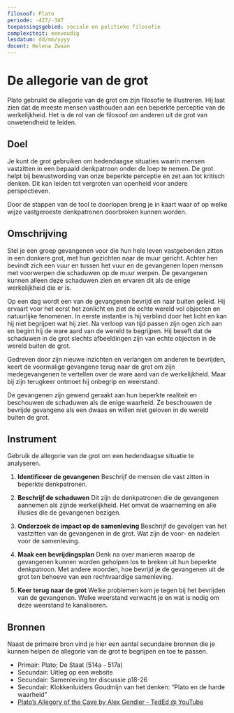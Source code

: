 ```yaml
---
filosoof: Plato
periode: -427/-347
toepassingsgebied: sociale en politieke filosofie
complexiteit: eenvoudig
lesdatum: dd/mm/yyyy
docent: Helena Zwaan
---
```


# De allegorie van de grot

Plato gebruikt de allegorie van de grot om zijn filosofie te illustreren. Hij laat zien dat de meeste mensen vasthouden aan een beperkte perceptie van de werkelijkheid. Het is de rol van de filosoof om anderen uit de grot van onwetendheid te leiden.

## Doel

Je kunt de grot gebruiken om hedendaagse situaties   waarin mensen vastzitten in een bepaald denkpatroon onder de loep te nemen. De grot helpt bij bewustwording van onze beperkte perceptie en zet aan tot kritisch denken. Dit kan leiden tot vergroten van openheid voor andere perspectieven.

Door de stappen van de tool te doorlopen breng je in kaart waar of op welke wijze vastgeroeste denkpatronen doorbroken kunnen worden.

## Omschrijving

Stel je een groep gevangenen voor die hun hele leven vastgebonden zitten in een donkere grot, met hun gezichten naar de muur gericht. Achter hen bevindt zich een vuur en tussen het vuur en de gevangenen lopen mensen met voorwerpen die schaduwen op de muur werpen. De gevangenen kunnen alleen deze schaduwen zien en ervaren dit als de enige werkelijkheid die er is.

Op een dag wordt een van de gevangenen bevrijd en naar buiten geleid. Hij ervaart voor het eerst het zonlicht en ziet de echte wereld vol objecten en natuurlijke fenomenen. In eerste instantie is hij verblind door het licht en kan hij niet begrijpen wat hij ziet. Na verloop van tijd passen zijn ogen zich aan en begint hij de ware aard van de wereld te begrijpen. Hij beseft dat de schaduwen in de grot slechts afbeeldingen zijn van echte objecten in de wereld buiten de grot.

Gedreven door zijn nieuwe inzichten en verlangen om anderen te bevrijden, keert de voormalige gevangene terug naar de grot om zijn medegevangenen te vertellen over de ware aard van de werkelijkheid. Maar bij zijn terugkeer ontmoet hij onbegrip en weerstand.

De gevangenen zijn gewend geraakt aan hun beperkte realiteit en beschouwen de schaduwen als de enige waarheid. Ze beschouwen de bevrijde gevangene als een dwaas en willen niet geloven in de wereld buiten de grot.

## Instrument

Gebruik de allegorie van de grot om een hedendaagse situatie te analyseren.

1. **Identificeer de gevangenen** Beschrijf de mensen die vast zitten in beperkte denkpatronen.

2. **Beschrijf de schaduwen** Dit zijn de denkpatronen die de gevangenen aannemen als zijnde werkelijkheid. Het omvat de waarneming en alle illusies die de gevangenen bezigen.

3. **Onderzoek de impact op de samenleving** Beschrijf de gevolgen van het vastzitten van de gevangenen in de grot. Wat zijn de voor- en nadelen voor de samenleving.

4. **Maak een bevrijdingsplan** Denk na over manieren waarop de gevangenen kunnen worden geholpen los te breken uit hun beperkte denkpatroon. Met andere woorden, hoe bevrijd je de gevangenen uit de grot ten behoeve van een rechtvaardige samenleving.

5. **Keer terug naar de grot** Welke problemen kom je tegen bij het bevrijden van de gevangenen. Welke weerstand verwacht je en wat is nodig om deze weerstand te kanaliseren.

## Bronnen

Naast de primaire bron vind je hier een aantal secundaire bronnen die je kunnen helpen de allegorie van de grot te begrijpen en toe te passen.

- Primair: Plato; De Staat (514a - 517a)
- Secundair: Uitleg op een website
- Secundair: Samenleving ter discussie p18-26
- Secundair: Klokkenluiders Goudmijn van het denken: “Plato en de harde waarheid”
- [Plato’s Allegory of the Cave by Alex Gendler - TedEd @ YouTube](https://youtu.be/1RWOpQXTltA)